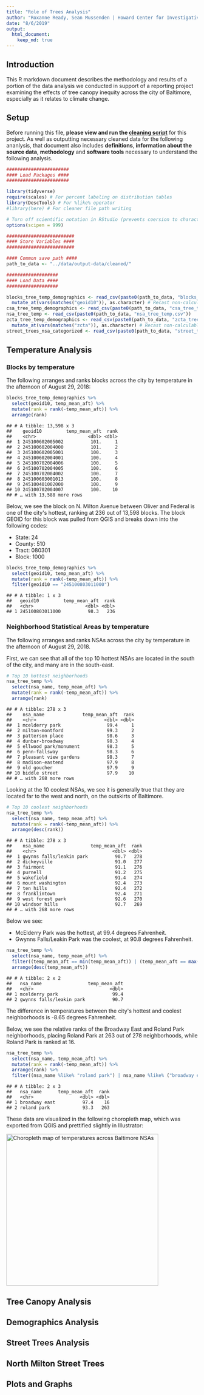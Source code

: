 ```yaml
---
title: "Role of Trees Analysis"
author: "Roxanne Ready, Sean Mussenden | Howard Center for Investigative Journalism"
date: "8/6/2019"
output: 
  html_document: 
    keep_md: true
---
```


## Introduction

This R markdown document describes the methodology and results of a portion of the data analysis we conducted in support of a reporting project examining the effects of tree canopy inequity across the city of Baltimore, especially as it relates to climate change.

## Setup

Before running this file, **please view and run the [cleaning script](https://github.com/smussenden/2019-baltimore-climate-health-project-data-repo/blob/master/documentation/code-red-data-cleaning.Rmd)** for this project. As well as outputting necessary cleaned data for the following ananlysis, that document also includes **definitions**, **information about the source data**, **methodology** and **software tools** necessary to understand the following analysis.


```r
#######################
#### Load Packages ####
#######################

library(tidyverse)
require(scales) # For percent labeling on distribution tables
library(DescTools) # For %like% operator
#library(here) # For cleaner file path writing

# Turn off scientific notation in RStudio (prevents coersion to character type)
options(scipen = 999)

#########################
#### Store Variables ####
#########################

#### Common save path ####
path_to_data <- "../data/output-data/cleaned/"

###################
#### Load Data ####
###################

blocks_tree_temp_demographics <- read_csv(paste0(path_to_data, "blocks_tree_temp_demographics.csv")) %>%
  mutate_at(vars(matches("geoid10")), as.character) # Recast non-calculable variables as characters
csa_tree_temp_demographics <- read_csv(paste0(path_to_data, "csa_tree_temp_demographics.csv"))
nsa_tree_temp <- read_csv(paste0(path_to_data, "nsa_tree_temp.csv"))
zcta_tree_temp_demographics <- read_csv(paste0(path_to_data, "zcta_tree_temp_demographics.csv")) %>%
  mutate_at(vars(matches("zcta")), as.character) # Recast non-calculable variables as characters
street_trees_nsa_categorized <- read_csv(paste0(path_to_data, "street_trees_nsa_categorized.csv"))
```

## Temperature Analysis

### Blocks by temperature 

The following arranges and ranks blocks across the city by temperature in the afternoon of August 29, 2018:


```r
blocks_tree_temp_demographics %>%
  select(geoid10, temp_mean_aft) %>%
  mutate(rank = rank(-temp_mean_aft)) %>%
  arrange(rank)
```

```
## # A tibble: 13,598 x 3
##    geoid10         temp_mean_aft  rank
##    <chr>                   <dbl> <dbl>
##  1 245100602005002          101.     1
##  2 245100602004000          101.     2
##  3 245100602005001          100.     3
##  4 245100602004001          100.     4
##  5 245100702004006          100.     5
##  6 245100702004005          100.     6
##  7 245100702004002          100.     7
##  8 245100603001013          100.     8
##  9 245100401002000          100.     9
## 10 245100702004007          100.    10
## # … with 13,588 more rows
```

Below, we see the block on N. Milton Avenue between Oliver and Federal is one of the city's hottest, ranking at 236 out of 13,598 blocks. The block GEOID for this block was pulled from QGIS and breaks down into the following codes:

* State: 24
* County: 510
* Tract: 080301
* Block: 1000


```r
blocks_tree_temp_demographics %>%
  select(geoid10, temp_mean_aft) %>%
  mutate(rank = rank(-temp_mean_aft)) %>%
  filter(geoid10 == "245100803011000")
```

```
## # A tibble: 1 x 3
##   geoid10         temp_mean_aft  rank
##   <chr>                   <dbl> <dbl>
## 1 245100803011000          98.3   236
```

### Neighborhood Statistical Areas by temperature

The following arranges and ranks NSAs across the city by temperature in the afternoon of August 29, 2018.

First, we can see that all of the top 10 hottest NSAs are located in the south of the city, and many are in the south-east.


```r
# Top 10 hottest neighborhoods
nsa_tree_temp %>%
  select(nsa_name, temp_mean_aft) %>%
  mutate(rank = rank(-temp_mean_aft)) %>%
  arrange(rank)
```

```
## # A tibble: 278 x 3
##    nsa_name              temp_mean_aft  rank
##    <chr>                         <dbl> <dbl>
##  1 mcelderry park                 99.4     1
##  2 milton-montford                99.3     2
##  3 patterson place                98.6     3
##  4 dunbar-broadway                98.3     4
##  5 ellwood park/monument          98.3     5
##  6 penn-fallsway                  98.3     6
##  7 pleasant view gardens          98.3     7
##  8 madison-eastend                97.9     8
##  9 old goucher                    97.9     9
## 10 biddle street                  97.9    10
## # … with 268 more rows
```

Looking at the 10 coolest NSAs, we see it is generally true that they are located far to the west and north, on the outskirts of Baltimore.


```r
# Top 10 coolest neighborhoods
nsa_tree_temp %>%
  select(nsa_name, temp_mean_aft) %>%
  mutate(rank = rank(-temp_mean_aft)) %>%
  arrange(desc(rank))
```

```
## # A tibble: 278 x 3
##    nsa_name                 temp_mean_aft  rank
##    <chr>                            <dbl> <dbl>
##  1 gwynns falls/leakin park          90.7   278
##  2 dickeyville                       91.0   277
##  3 fairmont                          91.1   276
##  4 purnell                           91.2   275
##  5 wakefield                         91.4   274
##  6 mount washington                  92.4   273
##  7 ten hills                         92.4   272
##  8 franklintown                      92.4   271
##  9 west forest park                  92.6   270
## 10 windsor hills                     92.7   269
## # … with 268 more rows
```

Below we see:

* McElderry Park was the hottest, at 99.4 degrees Fahrenheit.
* Gwynns Falls/Leakin Park was the coolest, at 90.8 degrees Fahrenheit.


```r
nsa_tree_temp %>%
  select(nsa_name, temp_mean_aft) %>%
  filter((temp_mean_aft == min(temp_mean_aft)) | (temp_mean_aft == max(temp_mean_aft))) %>%
  arrange(desc(temp_mean_aft))
```

```
## # A tibble: 2 x 2
##   nsa_name                 temp_mean_aft
##   <chr>                            <dbl>
## 1 mcelderry park                    99.4
## 2 gwynns falls/leakin park          90.7
```

The difference in temperatures between the city's hottest and coolest neighborhoods is -8.65 degrees Fahrenheit.

Below, we see the relative ranks of the Broadway East and Roland Park neighborhoods, placing Roland Park at 263 out of 278 neighborhoods, while Roland Park is ranked at 16.


```r
nsa_tree_temp %>%
  select(nsa_name, temp_mean_aft) %>%
  mutate(rank = rank(-temp_mean_aft)) %>%
  arrange(rank) %>%
  filter((nsa_name %like% "roland park") | nsa_name %like% ("broadway east"))
```

```
## # A tibble: 2 x 3
##   nsa_name      temp_mean_aft  rank
##   <chr>                 <dbl> <dbl>
## 1 broadway east          97.4    16
## 2 roland park            93.3   263
```

These data are visualized in the following choropleth map, which was exported from QGIS and prettified slightly in Illustrator:

<img src="../documentation/choropleth-temperature-full-withlines-01.png" width="400" alt="Choropleth map of temperatures across Baltimore NSAs" />

## Tree Canopy Analysis



## Demographics Analysis



## Street Trees Analysis



## North Milton Street Trees



## Plots and Graphs


